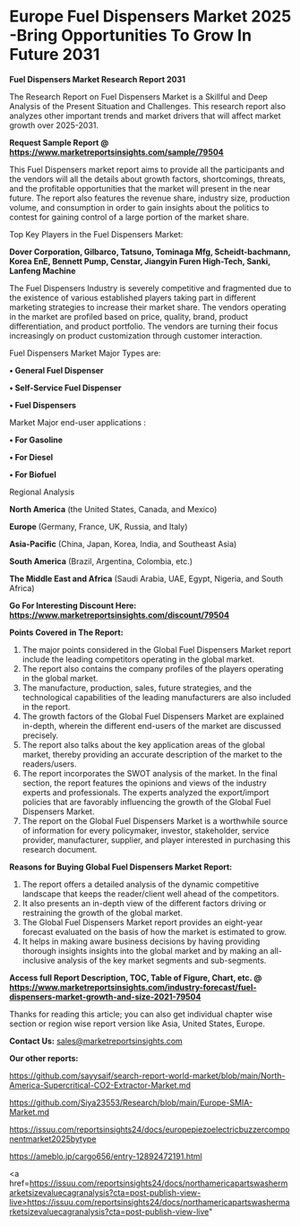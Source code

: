 # Europe Fuel Dispensers Market 2025 -Bring Opportunities To Grow In Future 2031

<strong>Fuel Dispensers Market Research Report 2031</strong>

The Research Report on Fuel Dispensers Market is a Skillful and Deep Analysis of the Present Situation and Challenges. This research report also analyzes other important trends and market drivers that will affect market growth over 2025-2031.

<strong>Request Sample Report @ <a href=https://www.marketreportsinsights.com/sample/79504>https://www.marketreportsinsights.com/sample/79504</a></strong>

This Fuel Dispensers market report aims to provide all the participants and the vendors will all the details about growth factors, shortcomings, threats, and the profitable opportunities that the market will present in the near future. The report also features the revenue share, industry size, production volume, and consumption in order to gain insights about the politics to contest for gaining control of a large portion of the market share.

Top Key Players in the Fuel Dispensers Market:

<strong>Dover Corporation, Gilbarco, Tatsuno, Tominaga Mfg, Scheidt-bachmann, Korea EnE, Bennett Pump, Censtar, Jiangyin Furen High-Tech, Sanki, Lanfeng Machine</strong>

The Fuel Dispensers Industry is severely competitive and fragmented due to the existence of various established players taking part in different marketing strategies to increase their market share. The vendors operating in the market are profiled based on price, quality, brand, product differentiation, and product portfolio. The vendors are turning their focus increasingly on product customization through customer interaction.

Fuel Dispensers Market Major Types are:

<strong>• General Fuel Dispenser

• Self-Service Fuel Dispenser

• Fuel Dispensers</strong>

Market Major end-user applications :

<strong>• For Gasoline

• For Diesel

• For Biofuel</strong>

Regional Analysis

</u><strong><b>North America</b></strong> (the United States, Canada, and Mexico)

<strong><b>Europe </b></strong>(Germany, France, UK, Russia, and Italy)

<strong><b>Asia-Pacific</b></strong> (China, Japan, Korea, India, and Southeast Asia)

<strong><b>South America</b></strong> (Brazil, Argentina, Colombia, etc.)

<strong><b>The Middle East and Africa</b></strong> (Saudi Arabia, UAE, Egypt, Nigeria, and South Africa)

<strong>Go For Interesting Discount Here: <a href=https://www.marketreportsinsights.com/discount/79504>https://www.marketreportsinsights.com/discount/79504</a></strong>

<strong>Points Covered in The Report:</strong>
<ol>
  <li>The major points considered in the Global Fuel Dispensers Market report include the leading competitors operating in the global market.</li>
  <li>The report also contains the company profiles of the players operating in the global market.</li>
  <li>The manufacture, production, sales, future strategies, and the technological capabilities of the leading manufacturers are also included in the report.</li>
  <li>The growth factors of the Global Fuel Dispensers Market are explained in-depth, wherein the different end-users of the market are discussed precisely.</li>
  <li>The report also talks about the key application areas of the global market, thereby providing an accurate description of the market to the readers/users.</li>
  <li>The report incorporates the SWOT analysis of the market. In the final section, the report features the opinions and views of the industry experts and professionals. The experts analyzed the export/import policies that are favorably influencing the growth of the Global Fuel Dispensers Market.</li>
  <li>The report on the Global Fuel Dispensers Market is a worthwhile source of information for every policymaker, investor, stakeholder, service provider, manufacturer, supplier, and player interested in purchasing this research document.</li>
</ol>
<strong>Reasons for Buying Global Fuel Dispensers Market Report:</strong>

<ol>
  <li>The report offers a detailed analysis of the dynamic competitive landscape that keeps the reader/client well ahead of the competitors.</li>
  <li>It also presents an in-depth view of the different factors driving or restraining the growth of the global market.</li>
  <li>The Global Fuel Dispensers Market report provides an eight-year forecast evaluated on the basis of how the market is estimated to grow.</li>
  <li>It helps in making aware business decisions by having providing thorough insights insights into the global market and by making an all-inclusive analysis of the key market segments and sub-segments.</li>
</ol>
<strong>Access full Report Description, TOC, Table of Figure, Chart, etc. @ <a href=https://www.marketreportsinsights.com/industry-forecast/fuel-dispensers-market-growth-and-size-2021-79504>https://www.marketreportsinsights.com/industry-forecast/fuel-dispensers-market-growth-and-size-2021-79504</a></strong>


Thanks for reading this article; you can also get individual chapter wise section or region wise report version like Asia, United States, Europe.

<strong>Contact Us:</strong>
sales@marketreportsinsights.com

<strong>Our other reports:</strong>

<a href=https://github.com/sayysaif/search-report-world-market/blob/main/North-America-Supercritical-CO2-Extractor-Market.md>https://github.com/sayysaif/search-report-world-market/blob/main/North-America-Supercritical-CO2-Extractor-Market.md</a>

<a href=https://github.com/Siya23553/Research/blob/main/Europe-SMIA-Market.md>https://github.com/Siya23553/Research/blob/main/Europe-SMIA-Market.md</a>

<a href=https://issuu.com/reportsinsights24/docs/europepiezoelectricbuzzercomponentmarket2025bytype>https://issuu.com/reportsinsights24/docs/europepiezoelectricbuzzercomponentmarket2025bytype</a>

<a href=https://ameblo.jp/cargo656/entry-12892472191.html>https://ameblo.jp/cargo656/entry-12892472191.html</a>

<a href=https://issuu.com/reportsinsights24/docs/northamericapartswashermarketsizevaluecagranalysis?cta=post-publish-view-live>https://issuu.com/reportsinsights24/docs/northamericapartswashermarketsizevaluecagranalysis?cta=post-publish-view-live</a>"
